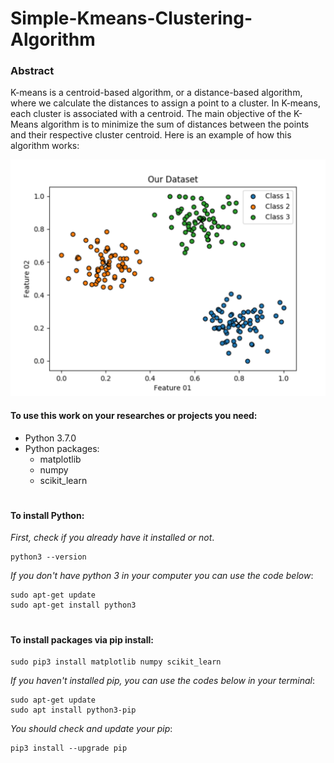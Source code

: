 # Simple-Kmeans-Clustering-Algorithm

### Abstract
K-means is a centroid-based algorithm, or a distance-based algorithm, where we calculate the distances to assign a point to a cluster. In K-means, each cluster is associated with a centroid. The main objective of the K-Means algorithm is to minimize the sum of distances between the points and their respective cluster centroid. Here is an example of how this algorithm works:

![K-means algorithm result](Images/Result_04.png)

#### To use this work on your researches or projects you need:
* Python 3.7.0
* Python packages:
	* matplotlib
	* numpy
	* scikit_learn
#

#### To install Python:
_First, check if you already have it installed or not_.
~~~~
python3 --version
~~~~
_If you don't have python 3 in your computer you can use the code below_:
~~~~
sudo apt-get update
sudo apt-get install python3
~~~~
#

#### To install packages via pip install:
~~~~
sudo pip3 install matplotlib numpy scikit_learn
~~~~
_If you haven't installed pip, you can use the codes below in your terminal_:
~~~~
sudo apt-get update
sudo apt install python3-pip
~~~~
_You should check and update your pip_:
~~~~
pip3 install --upgrade pip
~~~~
#
